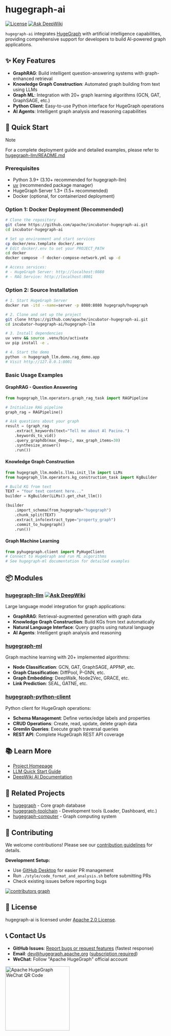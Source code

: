 # hugegraph-ai

[![License](https://img.shields.io/badge/license-Apache%202-0E78BA.svg)](https://www.apache.org/licenses/LICENSE-2.0.html)
[![Ask DeepWiki](https://deepwiki.com/badge.svg)](https://deepwiki.com/apache/incubator-hugegraph-ai)

`hugegraph-ai` integrates [HugeGraph](https://github.com/apache/hugegraph) with artificial intelligence capabilities, providing comprehensive support for developers to build AI-powered graph applications.

## ✨ Key Features

- **GraphRAG**: Build intelligent question-answering systems with graph-enhanced retrieval
- **Knowledge Graph Construction**: Automated graph building from text using LLMs
- **Graph ML**: Integration with 20+ graph learning algorithms (GCN, GAT, GraphSAGE, etc.)
- **Python Client**: Easy-to-use Python interface for HugeGraph operations
- **AI Agents**: Intelligent graph analysis and reasoning capabilities

## 🚀 Quick Start

> [!NOTE]
> For a complete deployment guide and detailed examples, please refer to [hugegraph-llm/README.md](./hugegraph-llm/README.md)

### Prerequisites
- Python 3.9+ (3.10+ recommended for hugegraph-llm)
- [uv](https://docs.astral.sh/uv/) (recommended package manager)
- HugeGraph Server 1.3+ (1.5+ recommended)
- Docker (optional, for containerized deployment)

### Option 1: Docker Deployment (Recommended)

```bash
# Clone the repository
git clone https://github.com/apache/incubator-hugegraph-ai.git
cd incubator-hugegraph-ai

# Set up environment and start services
cp docker/env.template docker/.env
# Edit docker/.env to set your PROJECT_PATH
cd docker
docker compose -f docker-compose-network.yml up -d

# Access services:
# - HugeGraph Server: http://localhost:8080
# - RAG Service: http://localhost:8001
```

### Option 2: Source Installation

```bash
# 1. Start HugeGraph Server
docker run -itd --name=server -p 8080:8080 hugegraph/hugegraph

# 2. Clone and set up the project
git clone https://github.com/apache/incubator-hugegraph-ai.git
cd incubator-hugegraph-ai/hugegraph-llm

# 3. Install dependencies
uv venv && source .venv/bin/activate
uv pip install -e .

# 4. Start the demo
python -m hugegraph_llm.demo.rag_demo.app
# Visit http://127.0.0.1:8001
```

### Basic Usage Examples

#### GraphRAG - Question Answering
```python
from hugegraph_llm.operators.graph_rag_task import RAGPipeline

# Initialize RAG pipeline
graph_rag = RAGPipeline()

# Ask questions about your graph
result = (graph_rag
    .extract_keywords(text="Tell me about Al Pacino.")
    .keywords_to_vid()
    .query_graphdb(max_deep=2, max_graph_items=30)
    .synthesize_answer()
    .run())
```

#### Knowledge Graph Construction
```python
from hugegraph_llm.models.llms.init_llm import LLMs
from hugegraph_llm.operators.kg_construction_task import KgBuilder

# Build KG from text
TEXT = "Your text content here..."
builder = KgBuilder(LLMs().get_chat_llm())

(builder
    .import_schema(from_hugegraph="hugegraph")
    .chunk_split(TEXT)
    .extract_info(extract_type="property_graph")
    .commit_to_hugegraph()
    .run())
```

#### Graph Machine Learning
```python
from pyhugegraph.client import PyHugeClient
# Connect to HugeGraph and run ML algorithms
# See hugegraph-ml documentation for detailed examples
```

## 📦 Modules

### [hugegraph-llm](./hugegraph-llm) [![Ask DeepWiki](https://deepwiki.com/badge.svg)](https://deepwiki.com/apache/incubator-hugegraph-ai)
Large language model integration for graph applications:
- **GraphRAG**: Retrieval-augmented generation with graph data
- **Knowledge Graph Construction**: Build KGs from text automatically  
- **Natural Language Interface**: Query graphs using natural language
- **AI Agents**: Intelligent graph analysis and reasoning

### [hugegraph-ml](./hugegraph-ml)
Graph machine learning with 20+ implemented algorithms:
- **Node Classification**: GCN, GAT, GraphSAGE, APPNP, etc.
- **Graph Classification**: DiffPool, P-GNN, etc.
- **Graph Embedding**: DeepWalk, Node2Vec, GRACE, etc.
- **Link Prediction**: SEAL, GATNE, etc.

### [hugegraph-python-client](./hugegraph-python-client)
Python client for HugeGraph operations:
- **Schema Management**: Define vertex/edge labels and properties
- **CRUD Operations**: Create, read, update, delete graph data
- **Gremlin Queries**: Execute graph traversal queries
- **REST API**: Complete HugeGraph REST API coverage

## 📚 Learn More

- [Project Homepage](https://hugegraph.apache.org/docs/quickstart/hugegraph-ai/)
- [LLM Quick Start Guide](./hugegraph-llm/quick_start.md)
- [DeepWiki AI Documentation](https://deepwiki.com/apache/incubator-hugegraph-ai)

## 🔗 Related Projects

- [hugegraph](https://github.com/apache/hugegraph) - Core graph database
- [hugegraph-toolchain](https://github.com/apache/hugegraph-toolchain) - Development tools (Loader, Dashboard, etc.)
- [hugegraph-computer](https://github.com/apache/hugegraph-computer) - Graph computing system

## 🤝 Contributing

We welcome contributions! Please see our [contribution guidelines](https://hugegraph.apache.org/docs/contribution-guidelines/) for details.

**Development Setup:**
- Use [GitHub Desktop](https://desktop.github.com/) for easier PR management
- Run `./style/code_format_and_analysis.sh` before submitting PRs
- Check existing issues before reporting bugs

[![contributors graph](https://contrib.rocks/image?repo=apache/incubator-hugegraph-ai)](https://github.com/apache/incubator-hugegraph-ai/graphs/contributors)

## 📄 License

hugegraph-ai is licensed under [Apache 2.0 License](./LICENSE).

## 📞 Contact Us

- **GitHub Issues**: [Report bugs or request features](https://github.com/apache/incubator-hugegraph-ai/issues) (fastest response)
- **Email**: [dev@hugegraph.apache.org](mailto:dev@hugegraph.apache.org) ([subscription required](https://hugegraph.apache.org/docs/contribution-guidelines/subscribe/))
- **WeChat**: Follow "Apache HugeGraph" official account

<img src="https://raw.githubusercontent.com/apache/hugegraph-doc/master/assets/images/wechat.png" alt="Apache HugeGraph WeChat QR Code" width="200"/>

